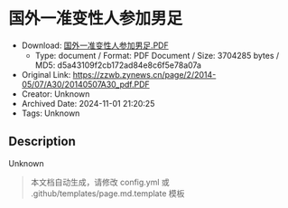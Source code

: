 # 国外一准变性人参加男足

- Download: [国外一准变性人参加男足.PDF](国外一准变性人参加男足.PDF)
    - Type: document / Format: PDF Document / Size: 3704285 bytes / MD5: d5a43109f2cb172ad84e8c6f5e78a07a
- Original Link: https://zzwb.zynews.cn/page/2/2014-05/07/A30/20140507A30_pdf.PDF
- Creator: Unknown
- Archived Date: 2024-11-01 21:20:25
- Tags: Unknown

## Description

Unknown

> 本文档自动生成，请修改 config.yml 或 .github/templates/page.md.template 模板
